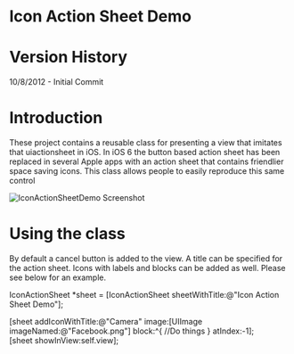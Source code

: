 Icon Action Sheet Demo
=========

# Version History

10/8/2012 - Initial Commit

# Introduction

These project contains a reusable class for presenting a view that imitates that uiactionsheet in iOS. In iOS 6 the button based action sheet has been replaced in several Apple apps with an action sheet that contains friendlier space saving icons. This class allows people to easily reproduce this same control

![][1]

# Using the class

By default a cancel button is added to the view. A title can be specified for the action sheet. Icons with labels and blocks can be added as well. Please see below for an example.

IconActionSheet *sheet = [IconActionSheet sheetWithTitle:@"Icon Action Sheet Demo"];
    
[sheet addIconWithTitle:@"Camera" image:[UIImage imageNamed:@"Facebook.png"] block:^{
        //Do things
    } atIndex:-1];    
[sheet showInView:self.view];

 [1]: http://i.imgur.com/oBN3U.png "IconActionSheetDemo Screenshot"